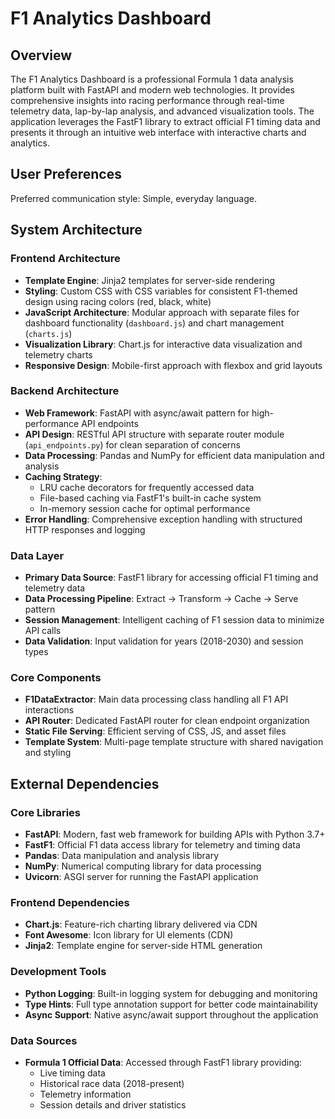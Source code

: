 # F1 Analytics Dashboard

## Overview

The F1 Analytics Dashboard is a professional Formula 1 data analysis platform built with FastAPI and modern web technologies. It provides comprehensive insights into racing performance through real-time telemetry data, lap-by-lap analysis, and advanced visualization tools. The application leverages the FastF1 library to extract official F1 timing data and presents it through an intuitive web interface with interactive charts and analytics.

## User Preferences

Preferred communication style: Simple, everyday language.

## System Architecture

### Frontend Architecture
- **Template Engine**: Jinja2 templates for server-side rendering
- **Styling**: Custom CSS with CSS variables for consistent F1-themed design using racing colors (red, black, white)
- **JavaScript Architecture**: Modular approach with separate files for dashboard functionality (`dashboard.js`) and chart management (`charts.js`)
- **Visualization Library**: Chart.js for interactive data visualization and telemetry charts
- **Responsive Design**: Mobile-first approach with flexbox and grid layouts

### Backend Architecture
- **Web Framework**: FastAPI with async/await pattern for high-performance API endpoints
- **API Design**: RESTful API structure with separate router module (`api_endpoints.py`) for clean separation of concerns
- **Data Processing**: Pandas and NumPy for efficient data manipulation and analysis
- **Caching Strategy**: 
  - LRU cache decorators for frequently accessed data
  - File-based caching via FastF1's built-in cache system
  - In-memory session cache for optimal performance
- **Error Handling**: Comprehensive exception handling with structured HTTP responses and logging

### Data Layer
- **Primary Data Source**: FastF1 library for accessing official F1 timing and telemetry data
- **Data Processing Pipeline**: Extract → Transform → Cache → Serve pattern
- **Session Management**: Intelligent caching of F1 session data to minimize API calls
- **Data Validation**: Input validation for years (2018-2030) and session types

### Core Components
- **F1DataExtractor**: Main data processing class handling all F1 API interactions
- **API Router**: Dedicated FastAPI router for clean endpoint organization
- **Static File Serving**: Efficient serving of CSS, JS, and asset files
- **Template System**: Multi-page template structure with shared navigation and styling

## External Dependencies

### Core Libraries
- **FastAPI**: Modern, fast web framework for building APIs with Python 3.7+
- **FastF1**: Official F1 data access library for telemetry and timing data
- **Pandas**: Data manipulation and analysis library
- **NumPy**: Numerical computing library for data processing
- **Uvicorn**: ASGI server for running the FastAPI application

### Frontend Dependencies
- **Chart.js**: Feature-rich charting library delivered via CDN
- **Font Awesome**: Icon library for UI elements (CDN)
- **Jinja2**: Template engine for server-side HTML generation

### Development Tools
- **Python Logging**: Built-in logging system for debugging and monitoring
- **Type Hints**: Full type annotation support for better code maintainability
- **Async Support**: Native async/await support throughout the application

### Data Sources
- **Formula 1 Official Data**: Accessed through FastF1 library providing:
  - Live timing data
  - Historical race data (2018-present)
  - Telemetry information
  - Session details and driver statistics